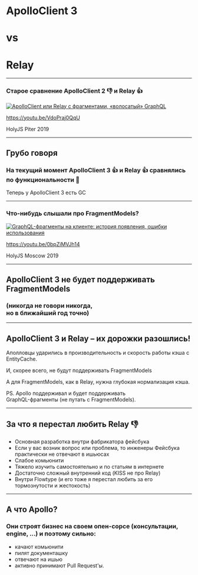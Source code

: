 # ApolloClient 3

# vs <!-- .element: class="grey" -->

# Relay

-----

### Старое сравнение ApolloClient 2 👎 и Relay 👍

<a href="https://youtu.be/VdoPraj0QqU" target="_blank"><img src="https://img.youtube.com/vi/VdoPraj0QqU/0.jpg" alt="ApolloClient или Relay с фрагментами, «волосатый» GraphQL" style="max-width: 580px" class="plain" /></a>

<https://youtu.be/VdoPraj0QqU>

HolyJS Piter 2019

-----

## Грубо говоря <!-- .element: class="gray" -->

### На текущий момент ApolloClient 3 👍 и Relay 👍 сравнялись по функциональности 🎉

Теперь у ApolloClient 3 есть GC <!-- .element: class="green" -->

-----

### Что-нибудь слышали про FragmentModels?

<a href="https://www.youtube.com/watch?v=0bpZiMVJh14" target="_blank"><img src="https://img.youtube.com/vi/0bpZiMVJh14/0.jpg" alt="GraphQL-фрагменты на клиенте: история появления, ошибки использования" style="max-width: 580px" class="plain" /></a>

<https://youtu.be/0bpZiMVJh14>

HolyJS Moscow 2019

-----

## ApolloClient 3 не будет поддерживать FragmentModels

### (никогда не говори никогда, <br/>но в ближайший год точно) <!-- .element: class="fragment gray" -->

-----

## ApolloClient 3 и Relay – их дорожки разошлись!

Аполловцы ударились в производительность и скорость работы кэша c EntityCache. <!-- .element: class="fragment green" -->

И, скорее всего, не будут поддерживать FragmentModels<!-- .element: class="fragment orange" -->

А для FragmentModels, как в Relay, нужна глубокая нормализация кэша. <!-- .element: class="fragment red" -->

PS. Apollo поддерживал и будет поддерживать <br/>GraphQL-фрагменты (не путать с FragmentModels). <!-- .element: class="fragment" -->

-----

## За что я перестал любить Relay 👎 <!-- .element: class="red" -->

- Основная разработка внутри фабрикатора фейсбука <!-- .element: class="fragment" -->
- Если у вас возник вопрос или проблема, то инженеры Фейсбука практически не отвечают в ишьюсах <!-- .element: class="fragment" -->
- Слабое комьюнити <!-- .element: class="fragment" -->
- Тяжело изучить самостоятельно и по статьям в интернете <!-- .element: class="fragment" -->
- Достаточно сложный внутренний код (KISS не про Relay) <!-- .element: class="fragment" -->
- Внутри Flowtype (и его тоже я перестал любить за его тормознутости и жестокость) <!-- .element: class="fragment" -->

-----

## А что Apollo?

### Они строят бизнес на своем опен-сорсе (консультации, engine, ...) и поэтому сильно: <!-- .element: class="fragment green" -->

- качают комьюнити <!-- .element: class="fragment" -->
- пилят документашку <!-- .element: class="fragment" -->
- отвечают на ишью <!-- .element: class="fragment" -->
- активно принимают Pull Request'ы. <!-- .element: class="fragment" -->
